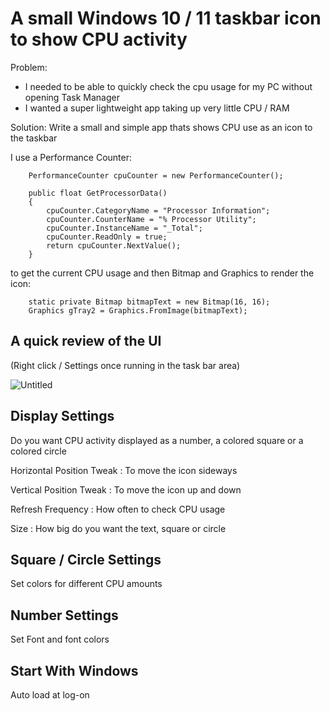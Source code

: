 
# A small Windows 10 / 11 taskbar icon to show CPU activity


Problem:


- I needed to be able to quickly check the cpu usage for my PC without opening Task Manager
- I wanted a super lightweight app taking up very little CPU / RAM


Solution:
Write a small and simple app thats shows CPU use as an icon to the taskbar 


I use a Performance Counter:


        PerformanceCounter cpuCounter = new PerformanceCounter();

        public float GetProcessorData()
        {
            cpuCounter.CategoryName = "Processor Information";
            cpuCounter.CounterName = "% Processor Utility";
            cpuCounter.InstanceName = "_Total";
            cpuCounter.ReadOnly = true;
            return cpuCounter.NextValue();
        }

to get the current CPU usage and then Bitmap and Graphics to render the icon:


  
        static private Bitmap bitmapText = new Bitmap(16, 16);
        Graphics gTray2 = Graphics.FromImage(bitmapText);



## A quick review of the UI

(Right click / Settings once running in the task bar area)



![Untitled](https://github.com/user-attachments/assets/9e80e2d8-68a6-473e-9b7d-7ceee3079592)

## Display Settings

Do you want CPU activity displayed as a number, a colored square or a colored circle


Horizontal Position Tweak :  To move the icon sideways

Vertical Position Tweak : To move the icon up and down

Refresh Frequency :  How often to check CPU usage

Size : How big do you want the text, square or circle

## Square / Circle Settings

Set colors for different CPU amounts

## Number Settings

Set Font and font colors

## Start With Windows

Auto load at log-on
